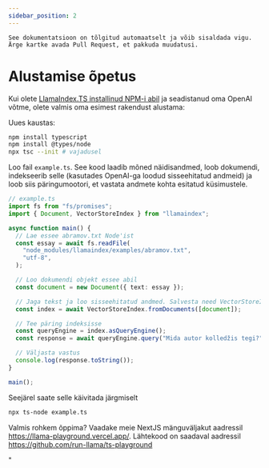 ```yaml
---
sidebar_position: 2
---
```


`See dokumentatsioon on tõlgitud automaatselt ja võib sisaldada vigu. Ärge kartke avada Pull Request, et pakkuda muudatusi.`

# Alustamise õpetus

Kui olete [LlamaIndex.TS installinud NPM-i abil](installation) ja seadistanud oma OpenAI võtme, olete valmis oma esimest rakendust alustama:

Uues kaustas:

```bash npm2yarn
npm install typescript
npm install @types/node
npx tsc --init # vajadusel
```

Loo fail `example.ts`. See kood laadib mõned näidisandmed, loob dokumendi, indekseerib selle (kasutades OpenAI-ga loodud sisseehitatud andmeid) ja loob siis päringumootori, et vastata andmete kohta esitatud küsimustele.

```ts
// example.ts
import fs from "fs/promises";
import { Document, VectorStoreIndex } from "llamaindex";

async function main() {
  // Lae essee abramov.txt Node'ist
  const essay = await fs.readFile(
    "node_modules/llamaindex/examples/abramov.txt",
    "utf-8",
  );

  // Loo dokumendi objekt essee abil
  const document = new Document({ text: essay });

  // Jaga tekst ja loo sisseehitatud andmed. Salvesta need VectorStoreIndexisse
  const index = await VectorStoreIndex.fromDocuments([document]);

  // Tee päring indeksisse
  const queryEngine = index.asQueryEngine();
  const response = await queryEngine.query("Mida autor kolledžis tegi?");

  // Väljasta vastus
  console.log(response.toString());
}

main();
```

Seejärel saate selle käivitada järgmiselt

```bash
npx ts-node example.ts
```

Valmis rohkem õppima? Vaadake meie NextJS mänguväljakut aadressil https://llama-playground.vercel.app/. Lähtekood on saadaval aadressil https://github.com/run-llama/ts-playground

"
